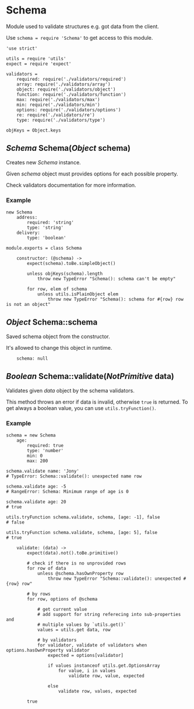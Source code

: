Schema
======

Module used to validate structures e.g. got data from the client.

Use `schema = require 'Schema'` to get access to this module.

	'use strict'

	utils = require 'utils'
	expect = require 'expect'

	validators =
		required: require('./validators/required')
		array: require('./validators/array')
		object: require('./validators/object')
		function: require('./validators/function')
		max: require('./validators/max')
		min: require('./validators/min')
		options: require('./validators/options')
		re: require('./validators/re')
		type: require('./validators/type')

	objKeys = Object.keys

*Schema* Schema(*Object* schema)
--------------------------------

Creates new *Schema* instance.

Given *schema* object must provides options for each possible property.

Check validators documentation for more information.

### Example
```
new Schema
	address:
		required: 'string'
		type: 'string'
	delivery:
		type: 'boolean'
```

	module.exports = class Schema

		constructor: (@schema) ->
			expect(schema).toBe.simpleObject()

			unless objKeys(schema).length
				throw new TypeError "Schema(): schema can't be empty"

			for row, elem of schema
				unless utils.isPlainObject elem
					throw new TypeError "Schema(): schema for #{row} row is not an object"

*Object* Schema::schema
-----------------------

Saved schema object from the constructor.

It's allowed to change this object in runtime.

		schema: null

*Boolean* Schema::validate(*NotPrimitive* data)
-----------------------------------------------

Validates given *data* object by the schema validators.

This method throws an error if data is invalid, otherwise `true` is returned.
To get always a boolean value, you can use `utils.tryFunction()`.

### Example
```
schema = new Schema
	age:
		required: true
		type: 'number'
		min: 0
		max: 200

schema.validate name: 'Jony'
# TypeError: Schema::validate(): unexpected name row

schema.validate age: -5
# RangeError: Schema: Minimum range of age is 0

schema.validate age: 20
# true

utils.tryFunction schema.validate, schema, [age: -1], false
# false

utils.tryFunction schema.validate, schema, [age: 5], false
# true
```

		validate: (data) ->
			expect(data).not().toBe.primitive()

			# check if there is no unprovided rows
			for row of data
				unless @schema.hasOwnProperty row
					throw new TypeError "Schema::validate(): unexpected #{row} row"

			# by rows
			for row, options of @schema

				# get current value
				# add support for string referecing into sub-properties and
				# multiple values by `utils.get()`
				values = utils.get data, row

				# by validators
				for validator, validate of validators when options.hasOwnProperty validator
					expected = options[validator]

					if values instanceof utils.get.OptionsArray
						for value, i in values
							validate row, value, expected

					else
						validate row, values, expected

			true